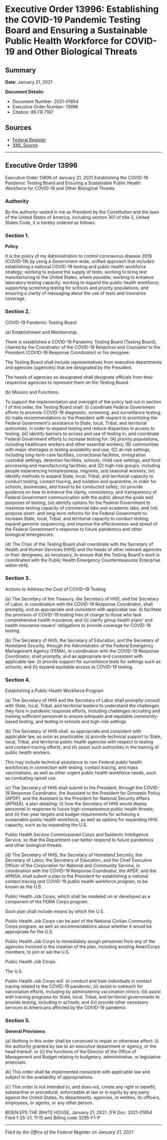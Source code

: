 # Executive Order 13996: Establishing the COVID-19 Pandemic Testing Board and Ensuring a Sustainable Public Health Workforce for COVID-19 and Other Biological Threats

## Summary

**Date:** January 21, 2021

**Document Details:**
- Document Number: 2021-01854
- Executive Order Number: 13996
- Citation: 86 FR 7197

## Sources
- [Federal Register](https://www.federalregister.gov/documents/2021/01/26/2021-01854/establishing-the-covid-19-pandemic-testing-board-and-ensuring-a-sustainable-public-health-workforce)
- [XML Source](https://www.federalregister.gov/documents/full_text/xml/2021/01/26/2021-01854.xml)

---

## Executive Order 13996

Executive Order 13996 of January 21, 2021
Establishing the COVID-19 Pandemic Testing Board and Ensuring a Sustainable Public Health Workforce for COVID-19 and Other Biological Threats
### Authority

By the authority vested in me as President by the Constitution and the laws of the United States of America, including section 301 of title 3, United States Code, it is hereby ordered as follows:
### Section 1.

**Policy**

It is the policy of my Administration to control coronavirus disease 2019 (COVID-19) by using a Government-wide, unified approach that includes: establishing a national COVID-19 testing and public health workforce strategy; working to expand the supply of tests; working to bring test manufacturing to the United States, where possible; working to enhance laboratory testing capacity; working to expand the public health workforce; supporting screening testing for schools and priority populations; and ensuring a clarity of messaging about the use of tests and insurance coverage.
### Section 2.

COVID-19 Pandemic Testing Board

(a) Establishment and Membership.

There is established a COVID-19 Pandemic Testing Board (Testing Board), chaired by the Coordinator of the COVID-19 Response and Counselor to the President (COVID-19 Response Coordinator) or his designee.

The Testing Board shall include representatives from executive departments and agencies (agencies) that are designated by the President.

The heads of agencies so designated shall designate officials from their respective agencies to represent them on the Testing Board.

(b) Mission and Functions.

To support the implementation and oversight of the policy laid out in section 1 of this order, the Testing Board shall:
    (i) coordinate Federal Government efforts to promote COVID-19 diagnostic, screening, and surveillance testing;
    (ii) make recommendations to the President with respect to prioritizing the Federal Government's assistance to State, local, Tribal, and territorial authorities, in order to expand testing and reduce disparities in access to testing;
    (iii) identify barriers to access and use of testing in, and coordinate Federal Government efforts to increase testing for:
(A) priority populations, including healthcare workers and other essential workers;
(B) communities with major shortages in testing availability and use;
(C) at-risk settings, including long-term care facilities, correctional facilities, immigration custodial settings, detention facilities, schools, child care settings, and food processing and manufacturing facilities; and
(D) high-risk groups, including people experiencing homelessness, migrants, and seasonal workers;
    (iv) identify methods to expand State, local, Tribal, and territorial capacity to conduct testing, contact tracing, and isolation and quarantine, in order for schools, businesses, and travel to be conducted safely;
    (v) provide guidance on how to enhance the clarity, consistency, and transparency of Federal Government communication with the public about the goals and purposes of testing;
    (vi) identify options for the Federal Government to maximize testing capacity of commercial labs and academic labs; and
    (vii) propose short- and long-term reforms for the Federal Government to: increase State, local, Tribal, and territorial capacity to conduct testing; expand genomic sequencing; and improve the effectiveness and speed of the Federal Government's response to future pandemics and other biological emergencies.

(d) The Chair of the Testing Board shall coordinate with the Secretary of Health and Human Services (HHS) and the heads of other relevant agencies or their designees, as necessary, to ensure that the Testing Board's work is coordinated with the Public Health Emergency Countermeasures Enterprise within HHS.
### Section 3.

Actions to Address the Cost of COVID-19 Testing

(a) The Secretary of the Treasury, the Secretary of HHS, and the Secretary of Labor, in coordination with the COVID-19 Response Coordinator, shall promptly, and as appropriate and consistent with applicable law:
    (i) facilitate the provision of COVID-19 testing free of charge to those who lack comprehensive health insurance; and
    (ii) clarify group health plans' and health insurance issuers' obligations to provide coverage for COVID-19 testing.

(b) The Secretary of HHS, the Secretary of Education, and the Secretary of Homeland Security, through the Administrator of the Federal Emergency Management Agency (FEMA), in coordination with the COVID-19 Response Coordinator, shall promptly, and as appropriate and consistent with applicable law:
    (i) provide support for surveillance tests for settings such as schools; and
    (ii) expand equitable access to COVID-19 testing.
### Section 4.

Establishing a Public Health Workforce Program

(a) The Secretary of HHS and the Secretary of Labor shall promptly consult with State, local, Tribal, and territorial leaders to understand the challenges they face in pandemic response efforts, including challenges recruiting and training sufficient personnel to ensure adequate and equitable community-based testing, and testing in schools and high-risk settings.

(b) The Secretary of HHS shall, as appropriate and consistent with applicable law, as soon as practicable:
    (i) provide technical support to State, local, Tribal, and territorial public health agencies with respect to testing and contact-tracing efforts; and
    (ii) assist such authorities in the training of public health workers.

This may include technical assistance to non-Federal public health workforces in connection with testing, contact tracing, and mass vaccinations, as well as other urgent public health workforce needs, such as combating opioid use.

(c) The Secretary of HHS shall submit to the President, through the COVID-19 Response Coordinator, the Assistant to the President for Domestic Policy (APDP), and the Assistant to the President for National Security Affairs (APNSA), a plan detailing:
    (i) how the Secretary of HHS would deploy personnel in response to future high-consequence public health threats; and
    (ii) five-year targets and budget requirements for achieving a sustainable public health workforce, as well as options for expanding HHS capacity, such as by expanding the U.S.

Public Health Service Commissioned Corps and Epidemic Intelligence Service, so that the Department can better respond to future pandemics and other biological threats.

(d) The Secretary of HHS, the Secretary of Homeland Security, the Secretary of Labor, the Secretary of Education, and the Chief Executive Officer of the Corporation for National and Community Service, in coordination with the COVID-19 Response Coordinator, the APDP, and the APNSA, shall 
submit a plan to the President for establishing a national contact tracing and COVID-19 public health workforce program, to be known as the U.S.

Public Health Job Corps, which shall be modeled on or developed as a component of the FEMA Corps program.

Such plan shall include means by which the U.S.

Public Health Job Corps can be part of the National Civilian Community Corps program, as well as recommendations about whether it would be appropriate for the U.S.

Public Health Job Corps to immediately assign personnel from any of the agencies involved in the creation of the plan, including existing AmeriCorps members, to join or aid the U.S.

Public Health Job Corps.

The U.S.

Public Health Job Corps will:
    (i) conduct and train individuals in contact tracing related to the COVID-19 pandemic;
    (ii) assist in outreach for vaccination efforts, including by administering vaccination clinics;
    (iii) assist with training programs for State, local, Tribal, and territorial governments to provide testing, including in schools; and
    (iv) provide other necessary services to Americans affected by the COVID-19 pandemic.
### Section 5.

**General Provisions**

(a) Nothing in this order shall be construed to impair or otherwise affect:
    (i) the authority granted by law to an executive department or agency, or the head thereof; or
    (ii) the functions of the Director of the Office of Management and Budget relating to budgetary, administrative, or legislative proposals.

(b) This order shall be implemented consistent with applicable law and subject to the availability of appropriations.

(c) This order is not intended to, and does not, create any right or benefit, substantive or procedural, enforceable at law or in equity by any party against the United States, its departments, agencies, or entities, its officers, employees, or agents, or any other person.

BIDEN.EPS
THE WHITE HOUSE,
January 21, 2021.
[FR Doc. 2021-01854 
Filed 1-25-21; 11:15 am]
Billing code 3295-F1-P

---

*Filed by the Office of the Federal Register on January 21, 2021*
